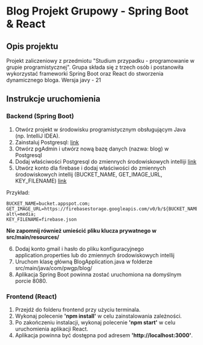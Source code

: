 # Blog Projekt Grupowy - Spring Boot & React

## Opis projektu

Projekt zaliczeniowy z przedmiotu "Studium przypadku - programowanie w grupie programistycznej".
Grupa składa się z trzech osób i postanowiła wykorzystać frameworki Spring Boot oraz React do stworzenia dynamicznego bloga.
Wersja javy - 21

## Instrukcje uruchomienia

### Backend (Spring Boot)

1. Otwórz projekt w środowisku programistycznym obsługującym Java (np. IntelliJ IDEA).
2. Zainstaluj Postgresql: [link](https://www.postgresql.org/download/)
3. Otwórz pgAdmin i utwórz nową bazę danych (nazwa: blog) w Postgresql
4. Dodaj właściwości Postgresql do zmiennych środowiskowych intelliji [link](https://imgur.com/a/0CnKOE2)
5. Utwórz konto dla firebase i dodaj właściwości do zmiennych środowiskowych intellij (BUCKET_NAME, GET_IMAGE_URL, KEY_FILENAME)
[link](https://imgur.com/a/0CnKOE2)

Przykład:
```
BUCKET_NAME=bucket.appspot.com;
GET_IMAGE_URL=https://firebasestorage.googleapis.com/v0/b/${BUCKET_NAME}/o/%s?alt\=media;
KEY_FILENAME=firebase.json
```
  **Nie zapomnij również umieścić pliku klucza prywatnego w src/main/resources/**

6. Dodaj konto gmail i hasło do pliku konfiguracyjnego application.properties lub do zmiennych środowiskowych intellij
7. Uruchom klasę główną BlogApplication.java w folderze src/main/java/com/pwgp/blog/
4. Aplikacja Spring Boot powinna zostać uruchomiona na domyślnym porcie 8080.

### Frontend (React)

1. Przejdź do folderu frontend przy użyciu terminala.
2. Wykonaj polecenie **'npm install'** w celu zainstalowania zależności.
3. Po zakończeniu instalacji, wykonaj polecenie **'npm start'** w celu uruchomienia aplikacji React.
4. Aplikacja powinna być dostępna pod adresem **'http://localhost:3000'**.
